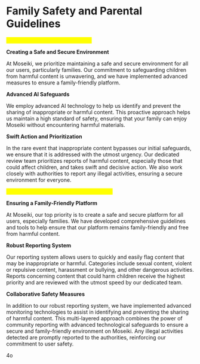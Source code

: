 # Family Safety and Parental Guidelines

<mark style="color:yellow;">**Version 1: Emphasis on AI Control**</mark>

**Creating a Safe and Secure Environment**

At Moseiki, we prioritize maintaining a safe and secure environment for all our users, particularly families. Our commitment to safeguarding children from harmful content is unwavering, and we have implemented advanced measures to ensure a family-friendly platform.

**Advanced AI Safeguards**

We employ advanced AI technology to help us identify and prevent the sharing of inappropriate or harmful content. This proactive approach helps us maintain a high standard of safety, ensuring that your family can enjoy Moseiki without encountering harmful materials.

**Swift Action and Prioritization**

In the rare event that inappropriate content bypasses our initial safeguards, we ensure that it is addressed with the utmost urgency. Our dedicated review team prioritizes reports of harmful content, especially those that could affect children, and takes swift and decisive action. We also work closely with authorities to report any illegal activities, ensuring a secure environment for everyone.

<mark style="color:yellow;">**Version 2: Emphasis on Reporting System**</mark>

**Ensuring a Family-Friendly Platform**

At Moseiki, our top priority is to create a safe and secure platform for all users, especially families. We have developed comprehensive guidelines and tools to help ensure that our platform remains family-friendly and free from harmful content.

**Robust Reporting System**

Our reporting system allows users to quickly and easily flag content that may be inappropriate or harmful. Categories include sexual content, violent or repulsive content, harassment or bullying, and other dangerous activities. Reports concerning content that could harm children receive the highest priority and are reviewed with the utmost speed by our dedicated team.

**Collaborative Safety Measures**

In addition to our robust reporting system, we have implemented advanced monitoring technologies to assist in identifying and preventing the sharing of harmful content. This multi-layered approach combines the power of community reporting with advanced technological safeguards to ensure a secure and family-friendly environment on Moseiki. Any illegal activities detected are promptly reported to the authorities, reinforcing our commitment to user safety.

4o
